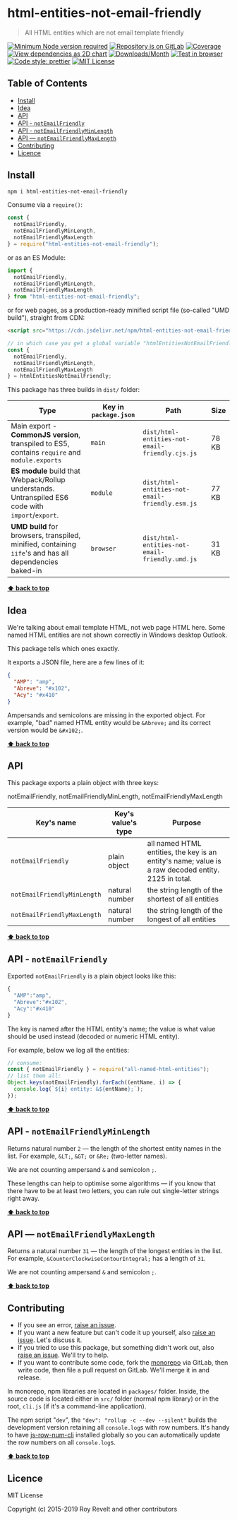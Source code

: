 # html-entities-not-email-friendly

> All HTML entities which are not email template friendly

[![Minimum Node version required][node-img]][node-url]
[![Repository is on GitLab][gitlab-img]][gitlab-url]
[![Coverage][cov-img]][cov-url]
[![View dependencies as 2D chart][deps2d-img]][deps2d-url]
[![Downloads/Month][downloads-img]][downloads-url]
[![Test in browser][runkit-img]][runkit-url]
[![Code style: prettier][prettier-img]][prettier-url]
[![MIT License][license-img]][license-url]

## Table of Contents

- [Install](#install)
- [Idea](#idea)
- [API](#api)
- [API - `notEmailFriendly`](#api---notemailfriendly)
- [API - `notEmailFriendlyMinLength`](#api---notemailfriendlyminlength)
- [API — `notEmailFriendlyMaxLength`](#api--notemailfriendlymaxlength)
- [Contributing](#contributing)
- [Licence](#licence)

## Install

```bash
npm i html-entities-not-email-friendly
```

Consume via a `require()`:

```js
const {
  notEmailFriendly,
  notEmailFriendlyMinLength,
  notEmailFriendlyMaxLength
} = require("html-entities-not-email-friendly");
```

or as an ES Module:

```js
import {
  notEmailFriendly,
  notEmailFriendlyMinLength,
  notEmailFriendlyMaxLength
} from "html-entities-not-email-friendly";
```

or for web pages, as a production-ready minified script file (so-called "UMD build"), straight from CDN:

```html
<script src="https://cdn.jsdelivr.net/npm/html-entities-not-email-friendly/dist/html-entities-not-email-friendly.umd.js"></script>
```

```js
// in which case you get a global variable "htmlEntitiesNotEmailFriendly" which you consume like this:
const {
  notEmailFriendly,
  notEmailFriendlyMinLength,
  notEmailFriendlyMaxLength
} = htmlEntitiesNotEmailFriendly;
```

This package has three builds in `dist/` folder:

| Type                                                                                                    | Key in `package.json` | Path                                           | Size  |
| ------------------------------------------------------------------------------------------------------- | --------------------- | ---------------------------------------------- | ----- |
| Main export - **CommonJS version**, transpiled to ES5, contains `require` and `module.exports`          | `main`                | `dist/html-entities-not-email-friendly.cjs.js` | 78 KB |
| **ES module** build that Webpack/Rollup understands. Untranspiled ES6 code with `import`/`export`.      | `module`              | `dist/html-entities-not-email-friendly.esm.js` | 77 KB |
| **UMD build** for browsers, transpiled, minified, containing `iife`'s and has all dependencies baked-in | `browser`             | `dist/html-entities-not-email-friendly.umd.js` | 31 KB |

**[⬆ back to top](#)**

## Idea

We're talking about email template HTML, not web page HTML here. Some named HTML entities are not shown correctly in Windows desktop Outlook.

This package tells which ones exactly.

It exports a JSON file, here are a few lines of it:

```json
{
  "AMP": "amp",
  "Abreve": "#x102",
  "Acy": "#x410"
}
```

Ampersands and semicolons are missing in the exported object. For example, "bad" named HTML entity would be `&Abreve;` and its correct version would be `&#x102;`.

**[⬆ back to top](#)**

## API

This package exports a plain object with three keys:

notEmailFriendly,
notEmailFriendlyMinLength,
notEmailFriendlyMaxLength

| Key's name                  | Key's value's type | Purpose                                                                                             |
| --------------------------- | ------------------ | --------------------------------------------------------------------------------------------------- |
| `notEmailFriendly`          | plain object       | all named HTML entities, the key is an entity's name; value is a raw decoded entity. 2125 in total. |
| `notEmailFriendlyMinLength` | natural number     | the string length of the shortest of all entities                                                   |
| `notEmailFriendlyMaxLength` | natural number     | the string length of the longest of all entities                                                    |

**[⬆ back to top](#)**

## API - `notEmailFriendly`

Exported `notEmailFriendly` is a plain object looks like this:

```js
{
  "AMP":"amp",
  "Abreve":"#x102",
  "Acy":"#x410"
}
```

The key is named after the HTML entity's name; the value is what value should be used instead (decoded or numeric HTML entity).

For example, below we log all the entities:

```js
// consume:
const { notEmailFriendly } = require("all-named-html-entities");
// list them all:
Object.keys(notEmailFriendly).forEach((entName, i) => {
  console.log(`${i} entity: &${entName};`);
});
```

**[⬆ back to top](#)**

## API - `notEmailFriendlyMinLength`

Returns natural number `2` — the length of the shortest entity names in the list. For example, `&LT;`, `&GT;` or `&Re;` (two-letter names).

We are not counting ampersand `&` and semicolon `;`.

These lengths can help to optimise some algorithms — if you know that there have to be at least two letters, you can rule out single-letter strings right away.

**[⬆ back to top](#)**

## API — `notEmailFriendlyMaxLength`

Returns a natural number `31` — the length of the longest entities in the list. For example, `&CounterClockwiseContourIntegral;` has a length of `31`.

We are not counting ampersand `&` and semicolon `;`.

**[⬆ back to top](#)**

## Contributing

- If you see an error, [raise an issue](<https://gitlab.com/codsen/codsen/issues/new?issue[title]=html-entities-not-email-friendly%20package%20-%20put%20title%20here&issue[description]=**Which%20package%20is%20this%20issue%20for**%3A%20%0Ahtml-entities-not-email-friendly%0A%0A**Describe%20the%20issue%20(if%20necessary)**%3A%20%0A%0A%0A%2Fassign%20%40revelt>).
- If you want a new feature but can't code it up yourself, also [raise an issue](<https://gitlab.com/codsen/codsen/issues/new?issue[title]=html-entities-not-email-friendly%20package%20-%20put%20title%20here&issue[description]=**Which%20package%20is%20this%20issue%20for**%3A%20%0Ahtml-entities-not-email-friendly%0A%0A**Describe%20the%20issue%20(if%20necessary)**%3A%20%0A%0A%0A%2Fassign%20%40revelt>). Let's discuss it.
- If you tried to use this package, but something didn't work out, also [raise an issue](<https://gitlab.com/codsen/codsen/issues/new?issue[title]=html-entities-not-email-friendly%20package%20-%20put%20title%20here&issue[description]=**Which%20package%20is%20this%20issue%20for**%3A%20%0Ahtml-entities-not-email-friendly%0A%0A**Describe%20the%20issue%20(if%20necessary)**%3A%20%0A%0A%0A%2Fassign%20%40revelt>). We'll try to help.
- If you want to contribute some code, fork the [monorepo](https://gitlab.com/codsen/codsen/) via GitLab, then write code, then file a pull request on GitLab. We'll merge it in and release.

In monorepo, npm libraries are located in `packages/` folder. Inside, the source code is located either in `src/` folder (normal npm library) or in the root, `cli.js` (if it's a command-line application).

The npm script "`dev`", the `"dev": "rollup -c --dev --silent"` builds the development version retaining all `console.log`s with row numbers. It's handy to have [js-row-num-cli](https://www.npmjs.com/package/js-row-num-cli) installed globally so you can automatically update the row numbers on all `console.log`s.

**[⬆ back to top](#)**

## Licence

MIT License

Copyright (c) 2015-2019 Roy Revelt and other contributors

[node-img]: https://img.shields.io/node/v/html-entities-not-email-friendly.svg?style=flat-square&label=works%20on%20node
[node-url]: https://www.npmjs.com/package/html-entities-not-email-friendly
[gitlab-img]: https://img.shields.io/badge/repo-on%20GitLab-brightgreen.svg?style=flat-square
[gitlab-url]: https://gitlab.com/codsen/codsen/tree/master/packages/html-entities-not-email-friendly
[cov-img]: https://img.shields.io/badge/coverage-100%25-brightgreen.svg?style=flat-square
[cov-url]: https://gitlab.com/codsen/codsen/tree/master/packages/html-entities-not-email-friendly
[deps2d-img]: https://img.shields.io/badge/deps%20in%202D-see_here-08f0fd.svg?style=flat-square
[deps2d-url]: http://npm.anvaka.com/#/view/2d/html-entities-not-email-friendly
[downloads-img]: https://img.shields.io/npm/dm/html-entities-not-email-friendly.svg?style=flat-square
[downloads-url]: https://npmcharts.com/compare/html-entities-not-email-friendly
[runkit-img]: https://img.shields.io/badge/runkit-test_in_browser-a853ff.svg?style=flat-square
[runkit-url]: https://npm.runkit.com/html-entities-not-email-friendly
[prettier-img]: https://img.shields.io/badge/code_style-prettier-ff69b4.svg?style=flat-square
[prettier-url]: https://prettier.io
[license-img]: https://img.shields.io/badge/licence-MIT-51c838.svg?style=flat-square
[license-url]: https://gitlab.com/codsen/codsen/blob/master/LICENSE
